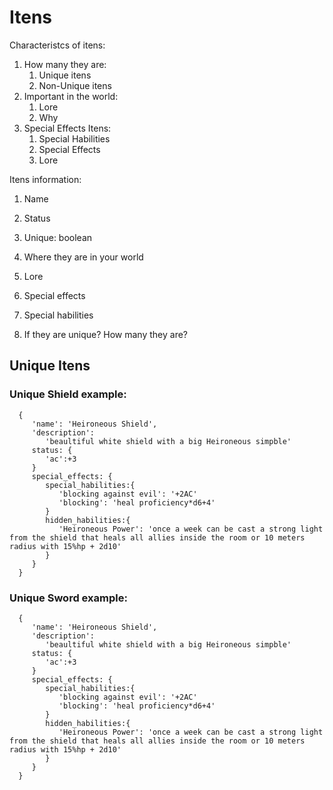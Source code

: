 # Itens

Characteristcs of itens:
1. How many they are:
   1. Unique itens
   2. Non-Unique itens
2. Important in the world:
   1. Lore
   1. Why
3. Special Effects Itens:
   1. Special Habilities
   2. Special Effects
   3. Lore

Itens information:
1. Name
2. Status

2. Unique: boolean
3. Where they are in your world
4.  Lore
6.  Special effects
7.  Special habilities
8.  If they are unique? How many they are?


## Unique Itens
### Unique Shield example:

      {
         'name': 'Heironeous Shield',
         'description':
            'beaultiful white shield with a big Heironeous simpble'
         status: {
            'ac':+3
         }
         special_effects: {
            special_habilities:{
               'blocking against evil': '+2AC'
               'blocking': 'heal proficiency*d6+4'
            }
            hidden_habilities:{
               'Heironeous Power': 'once a week can be cast a strong light from the shield that heals all allies inside the room or 10 meters radius with 15%hp + 2d10'
            }
         }
      }

### Unique Sword example:

      {
         'name': 'Heironeous Shield',
         'description':
            'beaultiful white shield with a big Heironeous simpble'
         status: {
            'ac':+3
         }
         special_effects: {
            special_habilities:{
               'blocking against evil': '+2AC'
               'blocking': 'heal proficiency*d6+4'
            }
            hidden_habilities:{
               'Heironeous Power': 'once a week can be cast a strong light from the shield that heals all allies inside the room or 10 meters radius with 15%hp + 2d10'
            }
         }
      }
